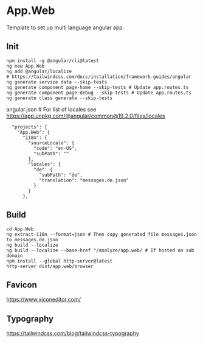# App.Web
Template to set up multi language angular app.

## Init
```
npm install -g @angular/cli@latest
ng new App.Web
ng add @angular/localize
# https://tailwindcss.com/docs/installation/framework-guides/angular
ng generate service data --skip-tests
ng generate component page-home --skip-tests # Update app.routes.ts
ng generate component page-debug --skip-tests # Update app.routes.ts
ng generate class generate --skip-tests
```

angular.json # For list of locales see https://app.unpkg.com/@angular/common@19.2.0/files/locales
```
  "projects": {
    "App.Web": {
      "i18n": {
        "sourceLocale": {
          "code": "en-US",
          "subPath": ""
        },
        "locales": {
          "de": {
            "subPath": "de",
            "translation": "messages.de.json"
          }
        }
      },
```

## Build

```
cd App.Web
ng extract-i18n --format=json # Then copy generated file messages.json to messages.de.json
ng build --localize
ng build --localize --base-href "/analyze/app.web/ # If hosted on sub domain
npm install --global http-server@latest
http-server dist/app.web/browser
```

## Favicon
https://www.xiconeditor.com/

## Typography
https://tailwindcss.com/blog/tailwindcss-typography